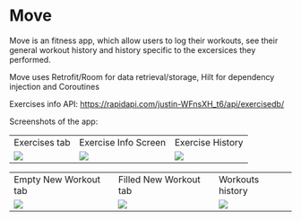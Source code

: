 # Move

Move is an fitness app, which allow users to log their workouts, see their general workout history and history specific to the excersices they performed.

Move uses Retrofit/Room for data retrieval/storage, Hilt for dependency injection and Coroutines

Exercises info API: https://rapidapi.com/justin-WFnsXH_t6/api/exercisedb/


Screenshots of the app:

<table>
  <tr>
    <td>Exercises tab</td>
     <td>Exercise Info Screen</td>
     <td>Exercise History</td>
  </tr>
  <tr>
    <td><img src="https://github.com/dksmth/Move/assets/127310112/9561cc47-210f-415f-8a2a-9782ec2ed7d2"></td>
    <td><img src="https://github.com/dksmth/Move/assets/127310112/da1d7f41-4cf0-4a82-a841-ac4639806388"></td>
    <td><img src="https://github.com/dksmth/Move/assets/127310112/b77ae292-a611-4a56-9b02-040c21a25673"></td>
  </tr>
 </table>

<table>
  <tr>
    <td>Empty New Workout tab</td>
     <td>Filled New Workout tab</td>
     <td>Workouts history</td>
  </tr>
  <tr>
    <td><img src="https://github.com/dksmth/Move/assets/127310112/46042374-0989-4878-b4a8-f23b2595e102"></td>
    <td><img src="https://github.com/dksmth/Move/assets/127310112/dcdb3a6f-83ac-41e8-ab15-4d58427d36b0"></td>
    <td><img src="https://github.com/dksmth/Move/assets/127310112/7abed695-dcb8-4209-8a6e-75db65e414d7"></td>
  </tr>
 </table>
